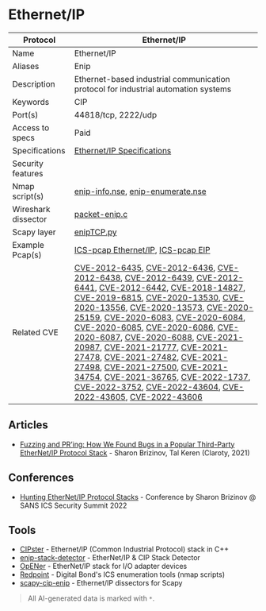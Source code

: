 # Ethernet/IP

| Protocol | Ethernet/IP |
|---|---|
| Name | Ethernet/IP |
| Aliases | Enip |
| Description | Ethernet-based industrial communication protocol for industrial automation systems |
| Keywords | CIP |
| Port(s) | 44818/tcp, 2222/udp |
| Access to specs | Paid |
| Specifications | [Ethernet/IP Specifications](https://www.odva.org/subscriptions-services/specifications) |
| Security features |  |
| Nmap script(s) | [enip-info.nse](https://nmap.org/nsedoc/scripts/enip-info.html), [enip-enumerate.nse](https://github.com/digitalbond/Redpoint/blob/master/enip-enumerate.nse) |
| Wireshark dissector | [packet-enip.c](https://github.com/wireshark/wireshark/blob/master/epan/dissectors/packet-enip.c) |
| Scapy layer | [enipTCP.py](https://github.com/secdev/scapy/blob/master/scapy/contrib/enipTCP.py) |
| Example Pcap(s) | [ICS-pcap Ethernet/IP](https://github.com/automayt/ICS-pcap/tree/master/ETHERNET_IP), [ICS-pcap EIP](https://github.com/automayt/ICS-pcap/tree/master/EIP) |
| Related CVE | [CVE-2012-6435](https://nvd.nist.gov/vuln/detail/CVE-2012-6435), [CVE-2012-6436](https://nvd.nist.gov/vuln/detail/CVE-2012-6436), [CVE-2012-6438](https://nvd.nist.gov/vuln/detail/CVE-2012-6438), [CVE-2012-6439](https://nvd.nist.gov/vuln/detail/CVE-2012-6439), [CVE-2012-6441](https://nvd.nist.gov/vuln/detail/CVE-2012-6441), [CVE-2012-6442](https://nvd.nist.gov/vuln/detail/CVE-2012-6442), [CVE-2018-14827](https://nvd.nist.gov/vuln/detail/CVE-2018-14827), [CVE-2019-6815](https://nvd.nist.gov/vuln/detail/CVE-2019-6815), [CVE-2020-13530](https://nvd.nist.gov/vuln/detail/CVE-2020-13530), [CVE-2020-13556](https://nvd.nist.gov/vuln/detail/CVE-2020-13556), [CVE-2020-13573](https://nvd.nist.gov/vuln/detail/CVE-2020-13573), [CVE-2020-25159](https://nvd.nist.gov/vuln/detail/CVE-2020-25159), [CVE-2020-6083](https://nvd.nist.gov/vuln/detail/CVE-2020-6083), [CVE-2020-6084](https://nvd.nist.gov/vuln/detail/CVE-2020-6084), [CVE-2020-6085](https://nvd.nist.gov/vuln/detail/CVE-2020-6085), [CVE-2020-6086](https://nvd.nist.gov/vuln/detail/CVE-2020-6086), [CVE-2020-6087](https://nvd.nist.gov/vuln/detail/CVE-2020-6087), [CVE-2020-6088](https://nvd.nist.gov/vuln/detail/CVE-2020-6088), [CVE-2021-20987](https://nvd.nist.gov/vuln/detail/CVE-2021-20987), [CVE-2021-21777](https://nvd.nist.gov/vuln/detail/CVE-2021-21777), [CVE-2021-27478](https://nvd.nist.gov/vuln/detail/CVE-2021-27478), [CVE-2021-27482](https://nvd.nist.gov/vuln/detail/CVE-2021-27482), [CVE-2021-27498](https://nvd.nist.gov/vuln/detail/CVE-2021-27498), [CVE-2021-27500](https://nvd.nist.gov/vuln/detail/CVE-2021-27500), [CVE-2021-34754](https://nvd.nist.gov/vuln/detail/CVE-2021-34754), [CVE-2021-36765](https://nvd.nist.gov/vuln/detail/CVE-2021-36765), [CVE-2022-1737](https://nvd.nist.gov/vuln/detail/CVE-2022-1737), [CVE-2022-3752](https://nvd.nist.gov/vuln/detail/CVE-2022-3752), [CVE-2022-43604](https://nvd.nist.gov/vuln/detail/CVE-2022-43604), [CVE-2022-43605](https://nvd.nist.gov/vuln/detail/CVE-2022-43605), [CVE-2022-43606](https://nvd.nist.gov/vuln/detail/CVE-2022-43606) |

## Articles
- [Fuzzing and PR’ing: How We Found Bugs in a Popular Third-Party EtherNet/IP Protocol Stack](https://claroty.com/team82/research/opener-enip-stack-vulnerabilities) - Sharon Brizinov, Tal Keren (Claroty, 2021)
## Conferences
- [Hunting EtherNet/IP Protocol Stacks](https://www.youtube.com/watch?v=0jftEYDo0ao) - Conference by Sharon Brizinov @ SANS ICS Security Summit 2022
## Tools
- [CIPster](https://github.com/liftoff-sr/CIPster) - Ethernet/IP (Common Industrial Protocol) stack in C++
- [enip-stack-detector](https://github.com/claroty/enip-stack-detector) - EtherNet/IP & CIP Stack Detector
- [OpENer](https://github.com/EIPStackGroup/OpENer) - EtherNet/IP stack for I/O adapter devices
- [Redpoint](https://github.com/digitalbond/Redpoint) - Digital Bond's ICS enumeration tools (nmap scripts)
- [scapy-cip-enip](https://github.com/scy-phy/scapy-cip-enip) - Ethernet/IP dissectors for Scapy

> All AI-generated data is marked with `*`.
